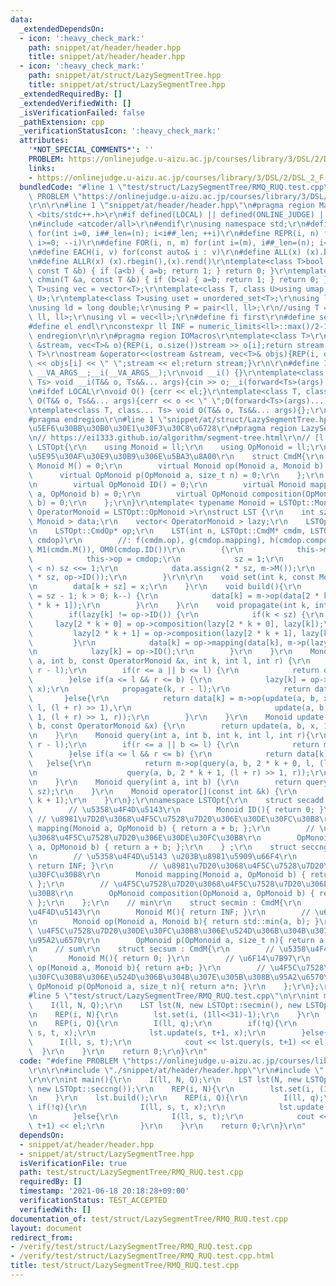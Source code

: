 ```yaml
---
data:
  _extendedDependsOn:
  - icon: ':heavy_check_mark:'
    path: snippet/at/header/header.hpp
    title: snippet/at/header/header.hpp
  - icon: ':heavy_check_mark:'
    path: snippet/at/struct/LazySegmentTree.hpp
    title: snippet/at/struct/LazySegmentTree.hpp
  _extendedRequiredBy: []
  _extendedVerifiedWith: []
  _isVerificationFailed: false
  _pathExtension: cpp
  _verificationStatusIcon: ':heavy_check_mark:'
  attributes:
    '*NOT_SPECIAL_COMMENTS*': ''
    PROBLEM: https://onlinejudge.u-aizu.ac.jp/courses/library/3/DSL/2/DSL_2_F
    links:
    - https://onlinejudge.u-aizu.ac.jp/courses/library/3/DSL/2/DSL_2_F
  bundledCode: "#line 1 \"test/struct/LazySegmentTree/RMQ_RUQ.test.cpp\"\n#define\
    \ PROBLEM \"https://onlinejudge.u-aizu.ac.jp/courses/library/3/DSL/2/DSL_2_F\"\
    \r\n\r\n#line 1 \"snippet/at/header/header.hpp\"\n#pragma region Macros\r\n#include\
    \ <bits/stdc++.h>\r\n#if defined(LOCAL) || defined(ONLINE_JUDGE) || defined(_DEBUG)\r\
    \n#include <atcoder/all>\r\n#endif\r\nusing namespace std;\r\n#define REP(i, n)\
    \ for(int i=0, i##_len=(n); i<i##_len; ++i)\r\n#define REPR(i, n) for(int i=(n);\
    \ i>=0; --i)\r\n#define FOR(i, n, m) for(int i=(m), i##_len=(n); i<i##_len; ++i)\r\
    \n#define EACH(i, v) for(const auto& i : v)\r\n#define ALL(x) (x).begin(),(x).end()\r\
    \n#define ALLR(x) (x).rbegin(),(x).rend()\r\ntemplate<class T>bool chmax(T &a,\
    \ const T &b) { if (a<b) { a=b; return 1; } return 0; }\r\ntemplate<class T>bool\
    \ chmin(T &a, const T &b) { if (b<a) { a=b; return 1; } return 0; }\r\ntemplate<class\
    \ T>using vec = vector<T>;\r\ntemplate<class T, class U>using umap = unordered_map<T,\
    \ U>;\r\ntemplate<class T>using uset = unordered_set<T>;\r\nusing ll = long long;\r\
    \nusing ld = long double;\r\nusing P = pair<ll, ll>;\r\n//using T = tuple<ll,\
    \ ll, ll>;\r\nusing vl = vec<ll>;\r\n#define fi first\r\n#define se second\r\n\
    #define el endl\r\nconstexpr ll INF = numeric_limits<ll>::max()/2-1;\r\n#pragma\
    \ endregion\r\n\r\n#pragma region IOMacros\r\ntemplate<class T>\r\nistream &operator>>(istream\
    \ &stream, vec<T>& o){REP(i, o.size())stream >> o[i];return stream;}\r\ntemplate<class\
    \ T>\r\nostream &operator<<(ostream &stream, vec<T>& objs){REP(i, objs.size())stream\
    \ << objs[i] << \" \";stream << el;return stream;}\r\n\r\n#define I(T, ...) ;T\
    \ __VA_ARGS__;__i(__VA_ARGS__);\r\nvoid __i() {}\r\ntemplate<class T, class...\
    \ Ts> void __i(T&& o, Ts&&... args){cin >> o;__i(forward<Ts>(args)...);}\r\n\r\
    \n#ifdef LOCAL\r\nvoid O() {cerr << el;}\r\ntemplate<class T, class... Ts> void\
    \ O(T&& o, Ts&&... args){cerr << o << \" \";O(forward<Ts>(args)...);}\r\n#else\r\
    \ntemplate<class T, class... Ts> void O(T&& o, Ts&&... args){};\r\n#endif\r\n\
    #pragma endregion\r\n#line 1 \"snippet/at/struct/LazySegmentTree.hpp\"\n// \u9045\
    \u5EF6\u30BB\u30B0\u30E1\u30F3\u30C8\u6728\r\n#pragma region LazySegmentTree\r\
    \n// https://ei1333.github.io/algorithm/segment-tree.html\r\n// [l, r)\r\nnamespace\
    \ LSTOpt{\r\n    using Monoid = ll;\r\n    using OpMonoid = ll;\r\n    // Command\u57FA\
    \u5E95\u30AF\u30E9\u30B9\u306E\u5BA3\u8A00\r\n    struct CmdM{\r\n        virtual\
    \ Monoid M() = 0;\r\n        virtual Monoid op(Monoid a, Monoid b) = 0;\r\n  \
    \      virtual OpMonoid p(OpMonoid a, size_t n) = 0;\r\n    };\r\n    struct CmdOp{\r\
    \n        virtual OpMonoid ID() = 0;\r\n        virtual Monoid mapping(Monoid\
    \ a, OpMonoid b) = 0;\r\n        virtual OpMonoid composition(OpMonoid a, OpMonoid\
    \ b) = 0;\r\n    };\r\n}\r\ntemplate< typename Monoid = LSTOpt::Monoid, typename\
    \ OperatorMonoid = LSTOpt::OpMonoid >\r\nstruct LST {\r\n    int sz;\r\n    vector<\
    \ Monoid > data;\r\n    vector< OperatorMonoid > lazy;\r\n    LSTOpt::CmdM* m;\r\
    \n    LSTOpt::CmdOp* op;\r\n    LST(int n, LSTOpt::CmdM* cmdm, LSTOpt::CmdOp*\
    \ cmdop)\r\n        //: f(cmdm.op), g(cmdop.mapping), h(cmdop.composition), p(cmdm.p),\
    \ M1(cmdm.M()), OM0(cmdop.ID())\r\n        {\r\n            this->m = cmdm;\r\n\
    \            this->op = cmdop;\r\n            sz = 1;\r\n            while(sz\
    \ < n) sz <<= 1;\r\n            data.assign(2 * sz, m->M());\r\n            lazy.assign(2\
    \ * sz, op->ID());\r\n        }\r\n\r\n    void set(int k, const Monoid &x) {\r\
    \n        data[k + sz] = x;\r\n    }\r\n    void build(){\r\n        for(int k\
    \ = sz - 1; k > 0; k--) {\r\n            data[k] = m->op(data[2 * k + 0], data[2\
    \ * k + 1]);\r\n        }\r\n    }\r\n    void propagate(int k, int len) {\r\n\
    \        if(lazy[k] != op->ID()) {\r\n            if(k < sz) {\r\n           \
    \     lazy[2 * k + 0] = op->composition(lazy[2 * k + 0], lazy[k]);\r\n       \
    \         lazy[2 * k + 1] = op->composition(lazy[2 * k + 1], lazy[k]);\r\n   \
    \         }\r\n            data[k] = op->mapping(data[k], m->p(lazy[k], len));\r\
    \n            lazy[k] = op->ID();\r\n        }\r\n    }\r\n    Monoid update(int\
    \ a, int b, const OperatorMonoid &x, int k, int l, int r) {\r\n        propagate(k,\
    \ r - l);\r\n        if(r <= a || b <= l) {\r\n            return data[k];\r\n\
    \        }else if(a <= l && r <= b) {\r\n            lazy[k] = op->composition(lazy[k],\
    \ x);\r\n            propagate(k, r - l);\r\n            return data[k];\r\n \
    \       }else{\r\n            return data[k] = m->op(update(a, b, x, 2 * k + 0,\
    \ l, (l + r) >> 1),\r\n                                update(a, b, x, 2 * k +\
    \ 1, (l + r) >> 1, r));\r\n        }\r\n    }\r\n    Monoid update(int a, int\
    \ b, const OperatorMonoid &x) {\r\n        return update(a, b, x, 1, 0, sz);\r\
    \n    }\r\n    Monoid query(int a, int b, int k, int l, int r){\r\n        propagate(k,\
    \ r - l);\r\n        if(r <= a || b <= l) {\r\n            return m->M();\r\n\
    \        }else if(a <= l && r <= b) {\r\n            return data[k];\r\n     \
    \   }else{\r\n            return m->op(query(a, b, 2 * k + 0, l, (l + r) >> 1),\r\
    \n                    query(a, b, 2 * k + 1, (l + r) >> 1, r));\r\n        }\r\
    \n    }\r\n    Monoid query(int a, int b) {\r\n        return query(a, b, 1, 0,\
    \ sz);\r\n    }\r\n    Monoid operator[](const int &k) {\r\n        return query(k,\
    \ k + 1);\r\n    }\r\n};\r\nnamespace LSTOpt{\r\n    struct secadd : CmdOp{\r\n\
    \        // \u5358\u4F4D\u5143\r\n        Monoid ID(){ return 0; }\r\n       \
    \ // \u8981\u7D20\u3068\u4F5C\u7528\u7D20\u306E\u30DE\u30FC\u30B8\r\n        Monoid\
    \ mapping(Monoid a, OpMonoid b) { return a + b; };\r\n        // \u4F5C\u7528\u7D20\
    \u3068\u4F5C\u7528\u7D20\u306E\u30DE\u30FC\u30B8\r\n        OpMonoid composition(OpMonoid\
    \ a, OpMonoid b) { return a + b; };\r\n    } ;\r\n    struct seccng : CmdOp{\r\
    \n        // \u5358\u4F4D\u5143 \u203B\u8981\u5909\u66F4\r\n        Monoid ID(){\
    \ return INF; }\r\n        // \u8981\u7D20\u3068\u4F5C\u7528\u7D20\u306E\u30DE\
    \u30FC\u30B8\r\n        Monoid mapping(Monoid a, OpMonoid b) { return (b==ID())?a:b;\
    \ };\r\n        // \u4F5C\u7528\u7D20\u3068\u4F5C\u7528\u7D20\u306E\u30DE\u30FC\
    \u30B8\r\n        OpMonoid composition(OpMonoid a, OpMonoid b) { return (b==ID())?a:b;\
    \ };\r\n    };\r\n    // min\r\n    struct secmin : CmdM{\r\n        // \u5358\
    \u4F4D\u5143\r\n        Monoid M(){ return INF; }\r\n        // \u6F14\u7B97\r\
    \n        Monoid op(Monoid a, Monoid b){ return std::min(a, b); }\r\n        //\
    \ \u4F5C\u7528\u7D20\u30DE\u30FC\u30B8\u306E\u524D\u306B\u304B\u307E\u305B\u308B\
    \u95A2\u6570\r\n        OpMonoid p(OpMonoid a, size_t n){ return a; }\r\n    };\r\
    \n    // sum\r\n    struct secsum : CmdM{\r\n        // \u5358\u4F4D\u5143\r\n\
    \        Monoid M(){ return 0; }\r\n        // \u6F14\u7B97\r\n        Monoid\
    \ op(Monoid a, Monoid b){ return a+b; }\r\n        // \u4F5C\u7528\u7D20\u30DE\
    \u30FC\u30B8\u306E\u524D\u306B\u304B\u307E\u305B\u308B\u95A2\u6570\r\n       \
    \ OpMonoid p(OpMonoid a, size_t n){ return a*n; }\r\n    };\r\n};\r\n#pragma endregion\n\
    #line 5 \"test/struct/LazySegmentTree/RMQ_RUQ.test.cpp\"\n\r\nint main(){\r\n\
    \    I(ll, N, Q);\r\n    LST lst(N, new LSTOpt::secmin(), new LSTOpt::seccng());\r\
    \n    REP(i, N){\r\n        lst.set(i, (1ll<<31)-1);\r\n    }\r\n    lst.build();\r\
    \n    REP(i, Q){\r\n        I(ll, q);\r\n        if(!q){\r\n            I(ll,\
    \ s, t, x);\r\n            lst.update(s, t+1, x);\r\n        }else{\r\n      \
    \      I(ll, s, t);\r\n            cout << lst.query(s, t+1) << el;\r\n      \
    \  }\r\n    }\r\n    return 0;\r\n}\r\n"
  code: "#define PROBLEM \"https://onlinejudge.u-aizu.ac.jp/courses/library/3/DSL/2/DSL_2_F\"\
    \r\n\r\n#include \"./snippet/at/header/header.hpp\"\r\n#include \"./snippet/at/struct/LazySegmentTree.hpp\"\
    \r\n\r\nint main(){\r\n    I(ll, N, Q);\r\n    LST lst(N, new LSTOpt::secmin(),\
    \ new LSTOpt::seccng());\r\n    REP(i, N){\r\n        lst.set(i, (1ll<<31)-1);\r\
    \n    }\r\n    lst.build();\r\n    REP(i, Q){\r\n        I(ll, q);\r\n       \
    \ if(!q){\r\n            I(ll, s, t, x);\r\n            lst.update(s, t+1, x);\r\
    \n        }else{\r\n            I(ll, s, t);\r\n            cout << lst.query(s,\
    \ t+1) << el;\r\n        }\r\n    }\r\n    return 0;\r\n}\r\n"
  dependsOn:
  - snippet/at/header/header.hpp
  - snippet/at/struct/LazySegmentTree.hpp
  isVerificationFile: true
  path: test/struct/LazySegmentTree/RMQ_RUQ.test.cpp
  requiredBy: []
  timestamp: '2021-06-18 20:18:28+09:00'
  verificationStatus: TEST_ACCEPTED
  verifiedWith: []
documentation_of: test/struct/LazySegmentTree/RMQ_RUQ.test.cpp
layout: document
redirect_from:
- /verify/test/struct/LazySegmentTree/RMQ_RUQ.test.cpp
- /verify/test/struct/LazySegmentTree/RMQ_RUQ.test.cpp.html
title: test/struct/LazySegmentTree/RMQ_RUQ.test.cpp
---
```

